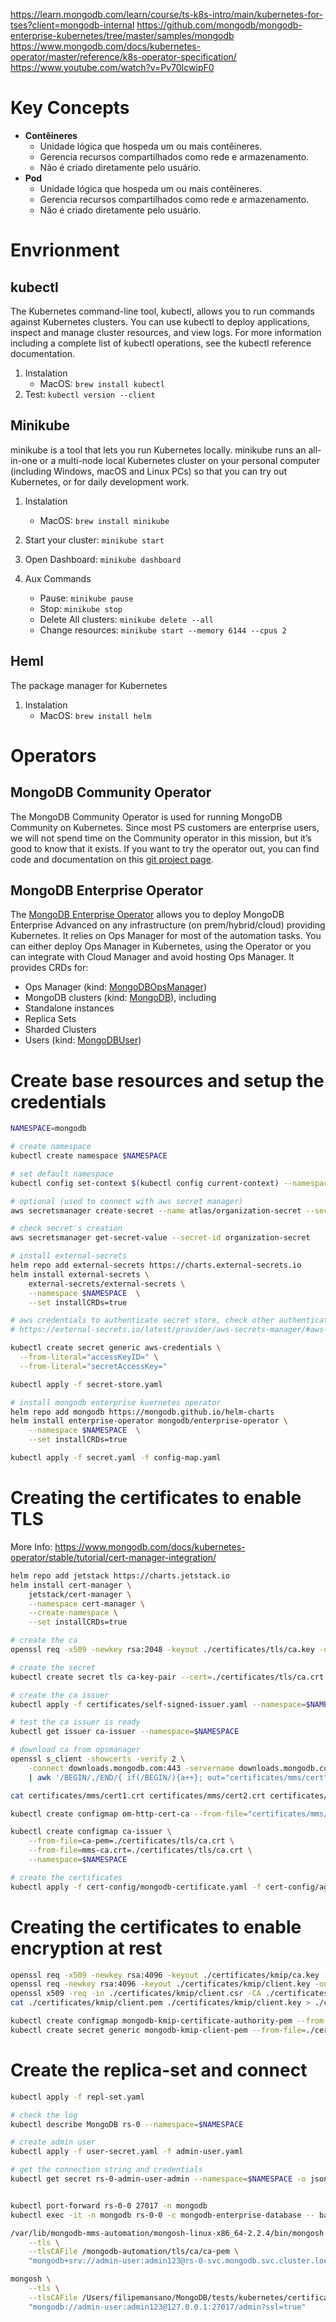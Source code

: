 https://learn.mongodb.com/learn/course/ts-k8s-intro/main/kubernetes-for-tses?client=mongodb-internal
https://github.com/mongodb/mongodb-enterprise-kubernetes/tree/master/samples/mongodb
https://www.mongodb.com/docs/kubernetes-operator/master/reference/k8s-operator-specification/
https://www.youtube.com/watch?v=Pv70IcwipF0

# Key Concepts
- **Contêineres**
    - Unidade lógica que hospeda um ou mais contêineres.
    - Gerencia recursos compartilhados como rede e armazenamento.
    - Não é criado diretamente pelo usuário.
- **Pod**
    - Unidade lógica que hospeda um ou mais contêineres.
    - Gerencia recursos compartilhados como rede e armazenamento.
    - Não é criado diretamente pelo usuário.


# Envrionment

## kubectl
The Kubernetes command-line tool, kubectl, allows you to run commands against Kubernetes clusters. You can use kubectl to deploy applications, inspect and manage cluster resources, and view logs. For more information including a complete list of kubectl operations, see the kubectl reference documentation.

1. Instalation
    - MacOS: `brew install kubectl`
2. Test: `kubectl version --client`

## Minikube
minikube is a tool that lets you run Kubernetes locally. minikube runs an all-in-one or a multi-node local Kubernetes cluster on your personal computer (including Windows, macOS and Linux PCs) so that you can try out Kubernetes, or for daily development work.

1. Instalation
    - MacOS: `brew install minikube`
2. Start your cluster: `minikube start`
3. Open Dashboard: `minikube dashboard`

2. Aux Commands
    - Pause: `minikube pause`
    - Stop: `minikube stop`
    - Delete All clusters: `minikube delete --all`
    - Change resources: `minikube start --memory 6144 --cpus 2`

## Heml
The package manager for Kubernetes
1. Instalation
    - MacOS: `brew install helm`

# Operators

## MongoDB Community Operator
The MongoDB Community Operator is used for running MongoDB Community on Kubernetes. Since most PS customers are enterprise users, we will not spend time on the Community operator in this mission, but it’s good to know that it exists. If you want to try the operator out, you can find code and documentation on this [git project page](https://github.com/mongodb/mongodb-kubernetes-operator).

## MongoDB Enterprise Operator
The [MongoDB Enterprise Operator](https://www.mongodb.com/docs/kubernetes-operator/master/) allows you to deploy MongoDB Enterprise Advanced on any infrastructure (on prem/hybrid/cloud) providing Kubernetes. It relies on Ops Manager for most of the automation tasks. You can either deploy Ops Manager in Kubernetes, using the Operator or you can integrate with Cloud Manager and avoid hosting Ops Manager. It provides CRDs for:
- Ops Manager (kind: [MongoDBOpsManager](https://www.mongodb.com/docs/kubernetes-operator/master/reference/k8s-operator-om-specification/))
- MongoDB clusters (kind: [MongoDB](https://www.mongodb.com/docs/kubernetes-operator/master/reference/k8s-operator-specification/)), including
- Standalone instances
- Replica Sets
- Sharded Clusters
- Users (kind: [MongoDBUser](https://www.mongodb.com/docs/kubernetes-operator/master/manage-users/#k8s-manage-db-users))


# Create base resources and setup the credentials
```sh
NAMESPACE=mongodb

# create namespace
kubectl create namespace $NAMESPACE

# set default namespace
kubectl config set-context $(kubectl config current-context) --namespace=$NAMESPACE

# optional (used to connect with aws secret manager)
aws secretsmanager create-secret --name atlas/organization-secret --secret-string "{\"publicKey\":\"$API_KEY_PUBLIC\", \"privateKey\":\"$API_KEY_PRIVATE\"}"

# check secret's creation
aws secretsmanager get-secret-value --secret-id organization-secret

# install external-secrets
helm repo add external-secrets https://charts.external-secrets.io
helm install external-secrets \
    external-secrets/external-secrets \
    --namespace $NAMESPACE  \
    --set installCRDs=true

# aws credentials to authenticate secret store, check other authentication alternatives below 
# https://external-secrets.io/latest/provider/aws-secrets-manager/#aws-authentication

kubectl create secret generic aws-credentials \
  --from-literal="accessKeyID=" \
  --from-literal="secretAccessKey="

kubectl apply -f secret-store.yaml

# install mongodb enterprise kuernetes operator
helm repo add mongodb https://mongodb.github.io/helm-charts
helm install enterprise-operator mongodb/enterprise-operator \
    --namespace $NAMESPACE  \
    --set installCRDs=true

kubectl apply -f secret.yaml -f config-map.yaml
```

# Creating the certificates to enable TLS
More Info: https://www.mongodb.com/docs/kubernetes-operator/stable/tutorial/cert-manager-integration/

```sh
helm repo add jetstack https://charts.jetstack.io
helm install cert-manager \
    jetstack/cert-manager \
    --namespace cert-manager \
    --create-namespace \
    --set installCRDs=true

# create the ca
openssl req -x509 -newkey rsa:2048 -keyout ./certificates/tls/ca.key -out ./certificates/tls/ca.crt -days 365 -nodes -subj "/C=GB/ST=Scotland/L=Glasgow/O=MongoDB/CN=mylittleca.com"

# create the secret
kubectl create secret tls ca-key-pair --cert=./certificates/tls/ca.crt --key=./certificates/tls/ca.key --namespace=$NAMESPACE

# create the ca issuer
kubectl apply -f certificates/self-signed-issuer.yaml --namespace=$NAMESPACE

# test the ca issuer is ready
kubectl get issuer ca-issuer --namespace=$NAMESPACE

# download ca from opsmanager
openssl s_client -showcerts -verify 2 \
    -connect downloads.mongodb.com:443 -servername downloads.mongodb.com < /dev/null \
    | awk '/BEGIN/,/END/{ if(/BEGIN/){a++}; out="certificates/mms/cert"a".crt"; print >out}'

cat certificates/mms/cert1.crt certificates/mms/cert2.crt certificates/mms/cert3.crt certificates/mms/cert4.crt  >> certificates/mms/mms-ca.crt

kubectl create configmap om-http-cert-ca --from-file="certificates/mms/mms-ca.crt"

kubectl create configmap ca-issuer \
    --from-file=ca-pem=./certificates/tls/ca.crt \
    --from-file=mms-ca.crt=./certificates/tls/ca.crt \
    --namespace=$NAMESPACE

# create the certificates
kubectl apply -f cert-config/mongodb-certificate.yaml -f cert-config/agent-certificate.yaml --namespace=$NAMESPACE
```

# Creating the certificates to enable encryption at rest
```sh
openssl req -x509 -newkey rsa:4096 -keyout ./certificates/kmip/ca.key -out ./certificates/kmip/ca.pem -days 365 -nodes -subj "/CN=KMIP-CA"
openssl req -newkey rsa:4096 -keyout ./certificates/kmip/client.key -out ./certificates/kmip/client.csr -nodes -subj "/CN=KMIP-Client"
openssl x509 -req -in ./certificates/kmip/client.csr -CA ./certificates/kmip/ca.pem -CAkey ./certificates/kmip/ca.key -CAcreateserial -out ./certificates/kmip/client.pem -days 365
cat ./certificates/kmip/client.pem ./certificates/kmip/client.key > ./certificates/kmip/cert.pem

kubectl create configmap mongodb-kmip-certificate-authority-pem --from-file=./certificates/kmip/ca.pem --namespace=$NAMESPACE
kubectl create secret generic mongodb-kmip-client-pem --from-file=./certificates/kmip/cert.pem --namespace=$NAMESPACE
```

# Create the replica-set and connect
```sh
kubectl apply -f repl-set.yaml

# check the log
kubectl describe MongoDB rs-0 --namespace=$NAMESPACE

# create admin user
kubectl apply -f user-secret.yaml -f admin-user.yaml

# get the connection string and credentials
kubectl get secret rs-0-admin-user-admin --namespace=$NAMESPACE -o json | jq -r '.data | with_entries(.value |= @base64d)'


kubectl port-forward rs-0-0 27017 -n mongodb
kubectl exec -it -n mongodb rs-0-0 -c mongodb-enterprise-database -- bash

/var/lib/mongodb-mms-automation/mongosh-linux-x86_64-2.2.4/bin/mongosh \
    --tls \
    --tlsCAFile /mongodb-automation/tls/ca/ca-pem \
    "mongodb+srv://admin-user:admin123@rs-0-svc.mongodb.svc.cluster.local/admin?ssl=true"

mongosh \
    --tls \
    --tlsCAFile /Users/filipemansano/MongoDB/tests/kubernetes/certificates/tls/ca.crt \
    "mongodb://admin-user:admin123@127.0.0.1:27017/admin?ssl=true"
```